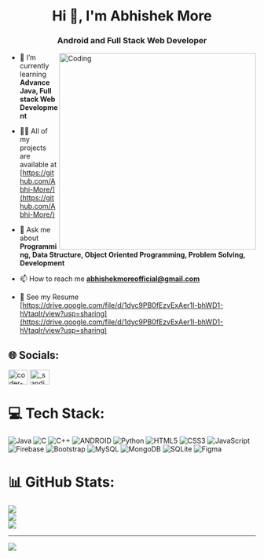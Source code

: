 <h1 align="center">Hi 👋, I'm Abhishek More</h1>
<h3 align="center">Android and Full Stack Web Developer</h3>

<img align="right" alt="Coding" width="400" src="https://opinionstage-res.cloudinary.com/image/upload/c_lfill,dpr_3.0,f_auto,fl_lossy,q_auto:good,w_400/v1/polls/tpu5srtqdzurdhm7pgvx">

- 🌱 I’m currently learning **Advance Java, Full stack Web Development**

- 👨‍💻 All of my projects are available at [https://github.com/Abhi-More/](https://github.com/Abhi-More/)

- 💬 Ask me about **Programming, Data Structure, Object Oriented Programming, Problem Solving, Development**

- 📫 How to reach me **abhishekmoreofficial@gmail.com**

- 📄 See my Resume [https://drive.google.com/file/d/1dyc9PB0fEzvExAer1I-bhWD1-hVtaqlr/view?usp=sharing](https://drive.google.com/file/d/1dyc9PB0fEzvExAer1I-bhWD1-hVtaqlr/view?usp=sharing)


## 🌐 Socials:
<p align="left">
<a href="https://linkedin.com/in/coder-abhishek-more/" target="blank"><img align="center" src="https://cdn-icons-png.flaticon.com/256/174/174857.png" alt="coder-abhishek-more" height="30" width="40" /></a>
<a href="https://instagram.com/abhishek.more.007" target="blank"><img align="center" src="https://raw.githubusercontent.com/rahuldkjain/github-profile-readme-generator/master/src/images/icons/Social/instagram.svg" alt="_sandipzalte" height="30" width="40" /></a>
</p>

# 💻 Tech Stack:
![Java](https://img.shields.io/badge/java-%23ED8B00.svg?style=for-the-badge&logo=java&logoColor=white) ![C](https://img.shields.io/badge/c-%2300599C.svg?style=for-the-badge&logo=c&logoColor=white) ![C++](https://img.shields.io/badge/c++-%2300599C.svg?style=for-the-badge&logo=c%2B%2B&logoColor=white) ![ANDROID](https://img.shields.io/badge/android-%2320232a.svg?style=for-the-badge&logo=android&logoColor=%a4c639) ![Python](https://img.shields.io/badge/python-3670A0?style=for-the-badge&logo=python&logoColor=ffdd54) ![HTML5](https://img.shields.io/badge/html5-%23E34F26.svg?style=for-the-badge&logo=html5&logoColor=white) ![CSS3](https://img.shields.io/badge/css3-%231572B6.svg?style=for-the-badge&logo=css3&logoColor=white) ![JavaScript](https://img.shields.io/badge/javascript-%23323330.svg?style=for-the-badge&logo=javascript&logoColor=%23F7DF1E) ![Firebase](https://img.shields.io/badge/firebase-%23039BE5.svg?style=for-the-badge&logo=firebase) ![Bootstrap](https://img.shields.io/badge/bootstrap-%23563D7C.svg?style=for-the-badge&logo=bootstrap&logoColor=white) ![MySQL](https://img.shields.io/badge/mysql-%2300f.svg?style=for-the-badge&logo=mysql&logoColor=white) ![MongoDB](https://img.shields.io/badge/MongoDB-%234ea94b.svg?style=for-the-badge&logo=mongodb&logoColor=white) ![SQLite](https://img.shields.io/badge/sqlite-%2307405e.svg?style=for-the-badge&logo=sqlite&logoColor=white) 	![Figma](https://img.shields.io/badge/figma-%23F24E1E.svg?style=for-the-badge&logo=figma&logoColor=white)
# 📊 GitHub Stats:

![](https://github-readme-stats.vercel.app/api?username=Abhi-More&theme=dark&hide_border=false&include_all_commits=true&count_private=false)<br/>
![](https://github-readme-streak-stats.herokuapp.com/?user=Abhi-More&theme=dark&hide_border=false)<br/>
![](https://github-readme-stats.vercel.app/api/top-langs/?username=Abhi-More&theme=dark&hide_border=false&include_all_commits=true&count_private=false&layout=compact)

---
[![](https://visitcount.itsvg.in/api?id=Abhi-More&icon=0&color=0)](https://visitcount.itsvg.in)

<!-- Proudly created with GPRM ( https://gprm.itsvg.in ) -->
